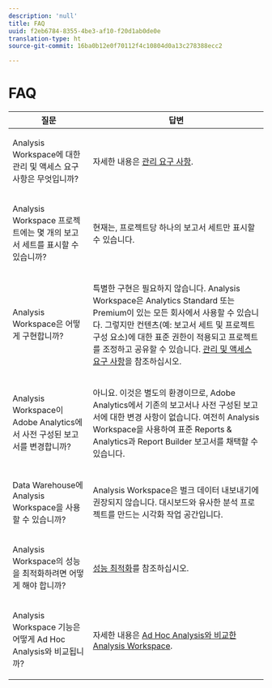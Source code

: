 ```yaml
---
description: 'null'
title: FAQ
uuid: f2eb6784-8355-4be3-af10-f20d1ab0de0e
translation-type: ht
source-git-commit: 16ba0b12e0f70112f4c10804d0a13c278388ecc2

---
```



# FAQ

<table id="table_BC4237EC03FF42579CC736498D6654F9"> 
 <thead> 
  <tr> 
   <th colname="col1" class="entry"> 질문 </th> 
   <th colname="col2" class="entry"> 답변 </th> 
  </tr> 
 </thead>
 <tbody> 
  <tr> 
   <td colname="col1"> <p>Analysis Workspace에 대한 관리 및 액세스 요구 사항은 무엇입니까? </p> </td> 
   <td colname="col2"> <p>자세한 내용은 <a href="/help/analyze/analysis-workspace/frequently-asked-questions-analysis-workspace.md"  > 관리 요구 사항</a>. </p> </td> 
  </tr> 
  <tr> 
   <td colname="col1"> <p>Analysis Workspace 프로젝트에는 몇 개의 보고서 세트를 표시할 수 있습니까? </p> </td> 
   <td colname="col2"> <p>현재는, 프로젝트당 하나의 보고서 세트만 표시할 수 있습니다. </p> </td> 
  </tr> 
  <tr> 
   <td colname="col1"> <p>Analysis Workspace은 어떻게 구현합니까? </p> </td> 
   <td colname="col2"> <p>특별한 구현은 필요하지 않습니다. Analysis Workspace은 Analytics Standard 또는 Premium이 있는 모든 회사에서 사용할 수 있습니다. 그렇지만 컨텐츠(예: 보고서 세트 및 프로젝트 구성 요소)에 대한 표준 권한이 적용되고 프로젝트를 조정하고 공유할 수 있습니다. <a href="/help/analyze/analysis-workspace/frequently-asked-questions-analysis-workspace.md#section_FD3737DE452F4F6CA181F13FF3DC668F"  >관리 및 액세스 요구 사항</a>을 참조하십시오. </p> </td> 
  </tr> 
  <tr> 
   <td colname="col1"> <p>Analysis Workspace이 Adobe Analytics에서 사전 구성된 보고서를 변경합니까? </p> </td> 
   <td colname="col2"> <p>아니요. 이것은 별도의 환경이므로, Adobe Analytics에서 기존의 보고서나 사전 구성된 보고서에 대한 변경 사항이 없습니다. 여전히 Analysis Workspace을 사용하여 표준 Reports &amp; Analytics과 Report Builder 보고서를 채택할 수 있습니다. </p> </td> 
  </tr> 
  <tr> 
   <td colname="col1"> <p>Data Warehouse에 Analysis Workspace을 사용할 수 있습니까? </p> </td> 
   <td colname="col2"> <p>Analysis Workspace은 벌크 데이터 내보내기에 권장되지 않습니다. 대시보드와 유사한 분석 프로젝트를 만드는 시각화 작업 공간입니다. </p> </td> 
  </tr>
  <tr> 
   <td colname="col1"> <p>Analysis Workspace의 성능을 최적화하려면 어떻게 해야 합니까? </p> </td> 
   <td colname="col2"> <p><a href="/help/analyze/analysis-workspace/optimizing-performance.md"  >성능 최적화</a>를 참조하십시오. </p> </td> 
  </tr> 
  <tr> 
   <td colname="col1"> <p>Analysis Workspace 기능은 어떻게 Ad Hoc Analysis와 비교됩니까? </p> </td> 
   <td colname="col2"> <p>자세한 내용은 <a href="/help/analyze/analysis-workspace/adhocanalysis-vs-analysisworkspace.md"  > Ad Hoc Analysis와 비교한 Analysis Workspace</a>. </p> </td> 
  </tr> 
 </tbody> 
</table>

